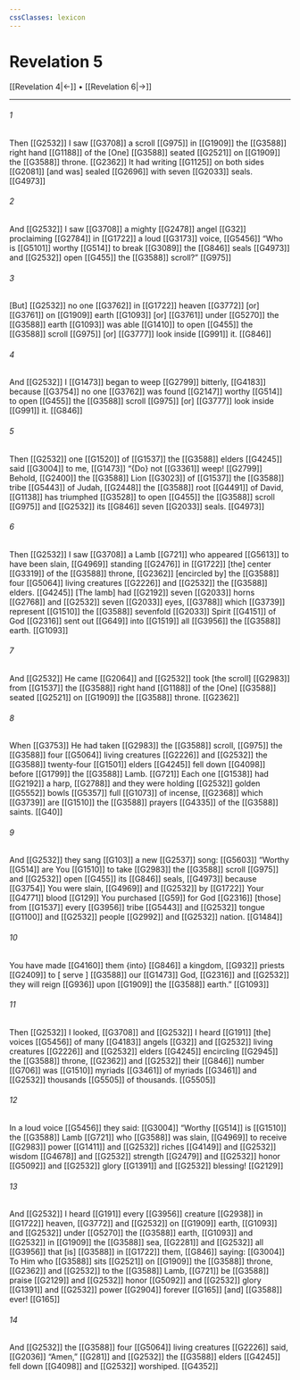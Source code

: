 ```yaml
---
cssClasses: lexicon
---
```


# Revelation 5

[[Revelation 4|←]] • [[Revelation 6|→]]

---

###### 1
Then [[G2532]] I saw [[G3708]] a scroll [[G975]] in [[G1909]] the [[G3588]] right hand [[G1188]] of the [One] [[G3588]] seated [[G2521]] on [[G1909]] the [[G3588]] throne. [[G2362]] It had writing [[G1125]] on both sides [[G2081]] [and was] sealed [[G2696]] with seven [[G2033]] seals. [[G4973]]

###### 2
And [[G2532]] I saw [[G3708]] a mighty [[G2478]] angel [[G32]] proclaiming [[G2784]] in [[G1722]] a loud [[G3173]] voice, [[G5456]] “Who is [[G5101]] worthy [[G514]] to break [[G3089]] the [[G846]] seals [[G4973]] and [[G2532]] open [[G455]] the [[G3588]] scroll?” [[G975]]

###### 3
[But] [[G2532]] no one [[G3762]] in [[G1722]] heaven [[G3772]] [or] [[G3761]] on [[G1909]] earth [[G1093]] [or] [[G3761]] under [[G5270]] the [[G3588]] earth [[G1093]] was able [[G1410]] to open [[G455]] the [[G3588]] scroll [[G975]] [or] [[G3777]] look inside [[G991]] it. [[G846]]

###### 4
And [[G2532]] I [[G1473]] began to weep [[G2799]] bitterly, [[G4183]] because [[G3754]] no one [[G3762]] was found [[G2147]] worthy [[G514]] to open [[G455]] the [[G3588]] scroll [[G975]] [or] [[G3777]] look inside [[G991]] it. [[G846]]

###### 5
Then [[G2532]] one [[G1520]] of [[G1537]] the [[G3588]] elders [[G4245]] said [[G3004]] to me, [[G1473]] “{Do} not [[G3361]] weep! [[G2799]] Behold, [[G2400]] the [[G3588]] Lion [[G3023]] of [[G1537]] the [[G3588]] tribe [[G5443]] of Judah, [[G2448]] the [[G3588]] root [[G4491]] of David, [[G1138]] has triumphed [[G3528]] to open [[G455]] the [[G3588]] scroll [[G975]] and [[G2532]] its [[G846]] seven [[G2033]] seals. [[G4973]]

###### 6
Then [[G2532]] I saw [[G3708]] a Lamb [[G721]] who appeared [[G5613]] to have been slain, [[G4969]] standing [[G2476]] in [[G1722]] [the] center [[G3319]] of the [[G3588]] throne, [[G2362]] [encircled by] the [[G3588]] four [[G5064]] living creatures [[G2226]] and [[G2532]] the [[G3588]] elders. [[G4245]] [The lamb] had [[G2192]] seven [[G2033]] horns [[G2768]] and [[G2532]] seven [[G2033]] eyes, [[G3788]] which [[G3739]] represent [[G1510]] the [[G3588]] sevenfold [[G2033]] Spirit [[G4151]] of God [[G2316]] sent out [[G649]] into [[G1519]] all [[G3956]] the [[G3588]] earth. [[G1093]]

###### 7
And [[G2532]] He came [[G2064]] and [[G2532]] took [the scroll] [[G2983]] from [[G1537]] the [[G3588]] right hand [[G1188]] of the [One] [[G3588]] seated [[G2521]] on [[G1909]] the [[G3588]] throne. [[G2362]]

###### 8
When [[G3753]] He had taken [[G2983]] the [[G3588]] scroll, [[G975]] the [[G3588]] four [[G5064]] living creatures [[G2226]] and [[G2532]] the [[G3588]] twenty-four [[G1501]] elders [[G4245]] fell down [[G4098]] before [[G1799]] the [[G3588]] Lamb. [[G721]] Each one [[G1538]] had [[G2192]] a harp, [[G2788]] and they were holding [[G2532]] golden [[G5552]] bowls [[G5357]] full [[G1073]] of incense, [[G2368]] which [[G3739]] are [[G1510]] the [[G3588]] prayers [[G4335]] of the [[G3588]] saints. [[G40]]

###### 9
And [[G2532]] they sang [[G103]] a new [[G2537]] song: [[G5603]] “Worthy [[G514]] are You [[G1510]] to take [[G2983]] the [[G3588]] scroll [[G975]] and [[G2532]] open [[G455]] its [[G846]] seals, [[G4973]] because [[G3754]] You were slain, [[G4969]] and [[G2532]] by [[G1722]] Your [[G4771]] blood [[G129]] You purchased [[G59]] for God [[G2316]] [those] from [[G1537]] every [[G3956]] tribe [[G5443]] and [[G2532]] tongue [[G1100]] and [[G2532]] people [[G2992]] and [[G2532]] nation. [[G1484]]

###### 10
You have made [[G4160]] them {into} [[G846]] a kingdom, [[G932]] priests [[G2409]] to [ serve ] [[G3588]] our [[G1473]] God, [[G2316]] and [[G2532]] they will reign [[G936]] upon [[G1909]] the [[G3588]] earth.” [[G1093]]

###### 11
Then [[G2532]] I looked, [[G3708]] and [[G2532]] I heard [[G191]] [the] voices [[G5456]] of many [[G4183]] angels [[G32]] and [[G2532]] living creatures [[G2226]] and [[G2532]] elders [[G4245]] encircling [[G2945]] the [[G3588]] throne, [[G2362]] and [[G2532]] their [[G846]] number [[G706]] was [[G1510]] myriads [[G3461]] of myriads [[G3461]] and [[G2532]] thousands [[G5505]] of thousands. [[G5505]]

###### 12
In a loud voice [[G5456]] they said: [[G3004]] “Worthy [[G514]] is [[G1510]] the [[G3588]] Lamb [[G721]] who [[G3588]] was slain, [[G4969]] to receive [[G2983]] power [[G1411]] and [[G2532]] riches [[G4149]] and [[G2532]] wisdom [[G4678]] and [[G2532]] strength [[G2479]] and [[G2532]] honor [[G5092]] and [[G2532]] glory [[G1391]] and [[G2532]] blessing! [[G2129]]

###### 13
And [[G2532]] I heard [[G191]] every [[G3956]] creature [[G2938]] in [[G1722]] heaven, [[G3772]] and [[G2532]] on [[G1909]] earth, [[G1093]] and [[G2532]] under [[G5270]] the [[G3588]] earth, [[G1093]] and [[G2532]] in [[G1909]] the [[G3588]] sea, [[G2281]] and [[G2532]] all [[G3956]] that [is] [[G3588]] in [[G1722]] them, [[G846]] saying: [[G3004]] To Him who [[G3588]] sits [[G2521]] on [[G1909]] the [[G3588]] throne, [[G2362]] and [[G2532]] to the [[G3588]] Lamb, [[G721]] be [[G3588]] praise [[G2129]] and [[G2532]] honor [[G5092]] and [[G2532]] glory [[G1391]] and [[G2532]] power [[G2904]] forever [[G165]] [and] [[G3588]] ever! [[G165]]

###### 14
And [[G2532]] the [[G3588]] four [[G5064]] living creatures [[G2226]] said, [[G2036]] “Amen,” [[G281]] and [[G2532]] the [[G3588]] elders [[G4245]] fell down [[G4098]] and [[G2532]] worshiped. [[G4352]]


